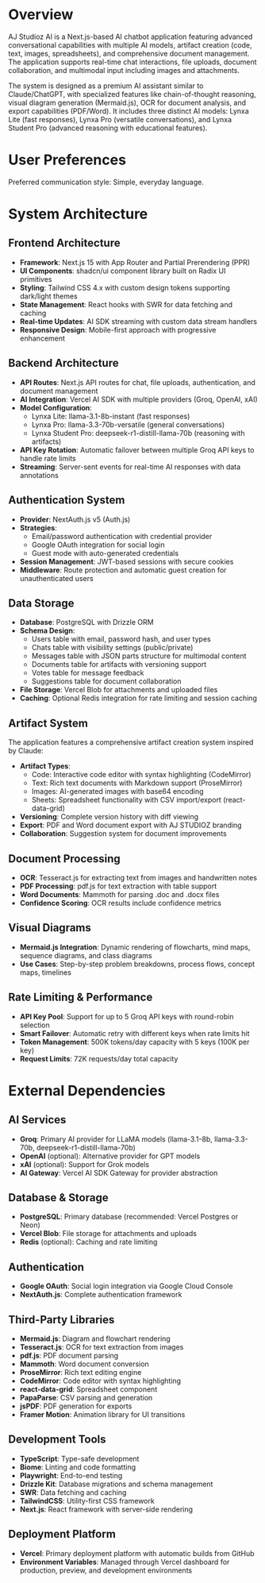 # Overview

AJ Studioz AI is a Next.js-based AI chatbot application featuring advanced conversational capabilities with multiple AI models, artifact creation (code, text, images, spreadsheets), and comprehensive document management. The application supports real-time chat interactions, file uploads, document collaboration, and multimodal input including images and attachments.

The system is designed as a premium AI assistant similar to Claude/ChatGPT, with specialized features like chain-of-thought reasoning, visual diagram generation (Mermaid.js), OCR for document analysis, and export capabilities (PDF/Word). It includes three distinct AI models: Lynxa Lite (fast responses), Lynxa Pro (versatile conversations), and Lynxa Student Pro (advanced reasoning with educational features).

# User Preferences

Preferred communication style: Simple, everyday language.

# System Architecture

## Frontend Architecture

- **Framework**: Next.js 15 with App Router and Partial Prerendering (PPR)
- **UI Components**: shadcn/ui component library built on Radix UI primitives
- **Styling**: Tailwind CSS 4.x with custom design tokens supporting dark/light themes
- **State Management**: React hooks with SWR for data fetching and caching
- **Real-time Updates**: AI SDK streaming with custom data stream handlers
- **Responsive Design**: Mobile-first approach with progressive enhancement

## Backend Architecture

- **API Routes**: Next.js API routes for chat, file uploads, authentication, and document management
- **AI Integration**: Vercel AI SDK with multiple providers (Groq, OpenAI, xAI)
- **Model Configuration**: 
  - Lynxa Lite: llama-3.1-8b-instant (fast responses)
  - Lynxa Pro: llama-3.3-70b-versatile (general conversations)
  - Lynxa Student Pro: deepseek-r1-distill-llama-70b (reasoning with artifacts)
- **API Key Rotation**: Automatic failover between multiple Groq API keys to handle rate limits
- **Streaming**: Server-sent events for real-time AI responses with data annotations

## Authentication System

- **Provider**: NextAuth.js v5 (Auth.js)
- **Strategies**: 
  - Email/password authentication with credential provider
  - Google OAuth integration for social login
  - Guest mode with auto-generated credentials
- **Session Management**: JWT-based sessions with secure cookies
- **Middleware**: Route protection and automatic guest creation for unauthenticated users

## Data Storage

- **Database**: PostgreSQL with Drizzle ORM
- **Schema Design**:
  - Users table with email, password hash, and user types
  - Chats table with visibility settings (public/private)
  - Messages table with JSON parts structure for multimodal content
  - Documents table for artifacts with versioning support
  - Votes table for message feedback
  - Suggestions table for document collaboration
- **File Storage**: Vercel Blob for attachments and uploaded files
- **Caching**: Optional Redis integration for rate limiting and session caching

## Artifact System

The application features a comprehensive artifact creation system inspired by Claude:

- **Artifact Types**:
  - Code: Interactive code editor with syntax highlighting (CodeMirror)
  - Text: Rich text documents with Markdown support (ProseMirror)
  - Images: AI-generated images with base64 encoding
  - Sheets: Spreadsheet functionality with CSV import/export (react-data-grid)
- **Versioning**: Complete version history with diff viewing
- **Export**: PDF and Word document export with AJ STUDIOZ branding
- **Collaboration**: Suggestion system for document improvements

## Document Processing

- **OCR**: Tesseract.js for extracting text from images and handwritten notes
- **PDF Processing**: pdf.js for text extraction with table support
- **Word Documents**: Mammoth for parsing .doc and .docx files
- **Confidence Scoring**: OCR results include confidence metrics

## Visual Diagrams

- **Mermaid.js Integration**: Dynamic rendering of flowcharts, mind maps, sequence diagrams, and class diagrams
- **Use Cases**: Step-by-step problem breakdowns, process flows, concept maps, timelines

## Rate Limiting & Performance

- **API Key Pool**: Support for up to 5 Groq API keys with round-robin selection
- **Smart Failover**: Automatic retry with different keys when rate limits hit
- **Token Management**: 500K tokens/day capacity with 5 keys (100K per key)
- **Request Limits**: 72K requests/day total capacity

# External Dependencies

## AI Services

- **Groq**: Primary AI provider for LLaMA models (llama-3.1-8b, llama-3.3-70b, deepseek-r1-distill-llama-70b)
- **OpenAI** (optional): Alternative provider for GPT models
- **xAI** (optional): Support for Grok models
- **AI Gateway**: Vercel AI SDK Gateway for provider abstraction

## Database & Storage

- **PostgreSQL**: Primary database (recommended: Vercel Postgres or Neon)
- **Vercel Blob**: File storage for attachments and uploads
- **Redis** (optional): Caching and rate limiting

## Authentication

- **Google OAuth**: Social login integration via Google Cloud Console
- **NextAuth.js**: Complete authentication framework

## Third-Party Libraries

- **Mermaid.js**: Diagram and flowchart rendering
- **Tesseract.js**: OCR for text extraction from images
- **pdf.js**: PDF document parsing
- **Mammoth**: Word document conversion
- **ProseMirror**: Rich text editing engine
- **CodeMirror**: Code editor with syntax highlighting
- **react-data-grid**: Spreadsheet component
- **PapaParse**: CSV parsing and generation
- **jsPDF**: PDF generation for exports
- **Framer Motion**: Animation library for UI transitions

## Development Tools

- **TypeScript**: Type-safe development
- **Biome**: Linting and code formatting
- **Playwright**: End-to-end testing
- **Drizzle Kit**: Database migrations and schema management
- **SWR**: Data fetching and caching
- **TailwindCSS**: Utility-first CSS framework
- **Next.js**: React framework with server-side rendering

## Deployment Platform

- **Vercel**: Primary deployment platform with automatic builds from GitHub
- **Environment Variables**: Managed through Vercel dashboard for production, preview, and development environments